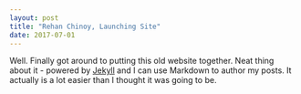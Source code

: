 ```yaml
---
layout: post
title: "Rehan Chinoy, Launching Site"
date: 2017-07-01
---
```


Well. Finally got around to putting this old website together. Neat thing about it - powered by [Jekyll](http://jekyllrb.com) and I can use Markdown to author my posts. It actually is a lot easier than I thought it was going to be.
